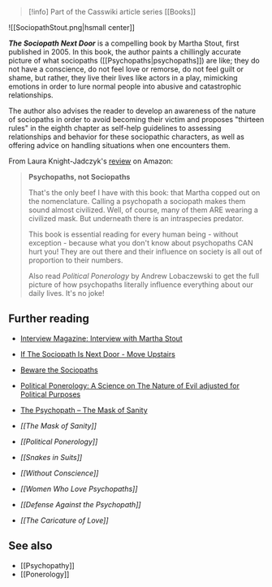 > [!info] Part of the Casswiki article series [[Books]]

![[SociopathStout.png|hsmall center]]


_**The Sociopath Next Door**_ is a compelling book by Martha Stout, first published in 2005. In this book, the author paints a chillingly accurate picture of what sociopaths ([[Psychopaths|psychopaths]]) are like; they do not have a conscience, do not feel love or remorse, do not feel guilt or shame, but rather, they live their lives like actors in a play, mimicking emotions in order to lure normal people into abusive and catastrophic relationships.

The author also advises the reader to develop an awareness of the nature of sociopaths in order to avoid becoming their victim and proposes "thirteen rules" in the eighth chapter as self-help guidelines to assessing relationships and behavior for these sociopathic characters, as well as offering advice on handling situations when one encounters them.

From Laura Knight-Jadczyk's [review](http://www.amazon.com/review/R16CHKLYOTSTBH/ref=cm_cr_rdp_perm) on Amazon:

> **Psychopaths, not Sociopaths**
> 
> That's the only beef I have with this book: that Martha copped out on the nomenclature. Calling a psychopath a sociopath makes them sound almost civilized. Well, of course, many of them ARE wearing a civilized mask. But underneath there is an intraspecies predator.
> 
> This book is essential reading for every human being - without exception - because what you don't know about psychopaths CAN hurt you! They are out there and their influence on society is all out of proportion to their numbers.
> 
> Also read _Political Ponerology_ by Andrew Lobaczewski to get the full picture of how psychopaths literally influence everything about our daily lives. It's no joke!

Further reading
---------------

*   [Interview Magazine: Interview with Martha Stout](http://www.interviewmagazine.com/culture/conscience-lack-of/#_)
*   [If The Sociopath Is Next Door - Move Upstairs](http://www.sott.net/article/135284-If-The-Sociopath-Is-Next-Door-Move-Upstairs)
*   [Beware the Sociopaths](http://www.sott.net/article/236549-Beware-the-Sociopaths)
*   [Political Ponerology: A Science on The Nature of Evil adjusted for Political Purposes](http://cassiopaea.org/2012/02/08/political-ponerology-a-science-on-the-nature-of-evil-adjusted-for-political-purposes/)
*   [The Psychopath – The Mask of Sanity](http://cassiopaea.org/2011/02/10/the-psychopath-the-mask-of-sanity/)

*   _[[The Mask of Sanity]]_
*   _[[Political Ponerology]]_
*   _[[Snakes in Suits]]_
*   _[[Without Conscience]]_
*   _[[Women Who Love Psychopaths]]_
*   _[[Defense Against the Psychopath]]_
*   _[[The Caricature of Love]]_

See also
--------

*   [[Psychopathy]]
*   [[Ponerology]]